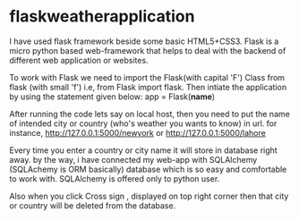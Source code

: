 # flaskweatherapplication
I have used flask framework beside some basic HTML5+CSS3.
Flask is a micro python based web-framework that helps to deal 
with the backend of different web application or websites.

To work with Flask we need to import the Flask(with capital 'F') Class from flask (with small 'f')
i.e, from Flask import flask.
Then intiate the application by using the statement given below:
app = Flask(__name__)

After running the code lets say on local host, then you need to 
put the name of intended city or country (who's weather you wants to know)
in url. for instance, http://127.0.0.1:5000/newyork or
                      http://127.0.0.1:5000/lahore
                      
Every time you enter a country or city name it will store in database right away.
by the way, i have connected my web-app with SQLAlchemy (SQLAchemy is ORM basically) database 
which is so easy and comfortable to work with. SQLAlchemy is offered only to python user.

Also when you click Cross sign , displayed on top right corner then that city 
or country will be deleted from the database.
